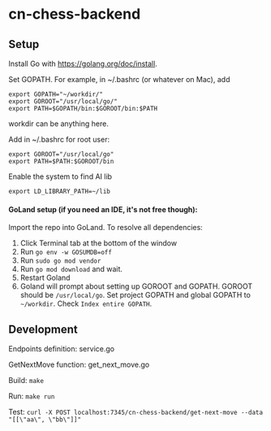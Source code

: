 # cn-chess-backend

## Setup

Install Go with https://golang.org/doc/install.

Set GOPATH. For example, in ~/.bashrc (or whatever on Mac),
add
```
export GOPATH="~/workdir/"
export GOROOT="/usr/local/go/"
export PATH=$GOPATH/bin:$GOROOT/bin:$PATH
```
workdir can be anything here.

Add in ~/.bashrc for root user:
```
export GOROOT="/usr/local/go"
export PATH=$PATH:$GOROOT/bin
```

Enable the system to find AI lib
```
export LD_LIBRARY_PATH=~/lib
```

#### GoLand setup (if you need an IDE, it's not free though):

Import the repo into GoLand.
To resolve all dependencies:
1. Click Terminal tab at the bottom of the window
2. Run `go env -w GOSUMDB=off`
3. Run `sudo go mod vendor`
4. Run `go mod download` and wait.
5. Restart Goland
6. Goland will prompt about setting up GOROOT and GOPATH. GOROOT should be `/usr/local/go`. Set project GOPATH and global GOPATH to
   `~/workdir`. Check `Index entire GOPATH`.

## Development

Endpoints definition: service.go

GetNextMove function: get_next_move.go

Build: `make`

Run: `make run`

Test: `curl -X POST localhost:7345/cn-chess-backend/get-next-move --data "[[\"aa\", \"bb\"]]"`

